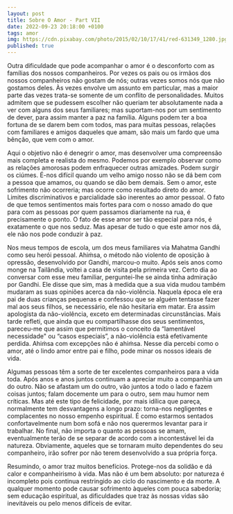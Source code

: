 ```yaml
---
layout: post
title: Sobre O Amor - Part VII
date: 2022-09-23 20:18:00 +0100
tags: amor
img: https://cdn.pixabay.com/photo/2015/02/10/17/41/red-631349_1280.jpg
published: true
---
```


Outra dificuldade que pode acompanhar o amor é o desconforto com as famílias dos nossos companheiros. Por vezes os pais ou os irmãos dos nossos companheiros não gostam de nós; outras vezes somos nós que não gostamos deles. Às vezes envolve um assunto em particular, mas a maior parte das vezes trata-se somente de um conflito de personalidades. Muitos admitem que se pudessem escolher não queriam ter absolutamente nada a ver com alguns dos seus familiares; mas suportam-nos por um sentimento de dever, para assim manter a paz na família. Alguns podem ter a boa fortuna de se darem bem com todos, mas para muitas pessoas, relações com familiares e amigos daqueles que amam, são mais um fardo que uma bênção, que vem com o amor. 
		 	 	 		
				
Aqui o objetivo não é denegrir o amor, mas desenvolver uma compreensão mais completa e realista do mesmo. Podemos por exemplo observar como as relações amorosas podem enfraquecer outras amizades. Podem surgir os ciúmes. É-nos difícil quando um velho amigo nosso não se dá bem com a pessoa que amamos, ou quando se dão bem demais. Sem o amor, este sofrimento não ocorreria; mas ocorre como resultado direto do amor. Limites discriminativos e parcialidade são inerentes ao amor pessoal. O fato de que temos sentimentos mais fortes para com o nosso amado do que para com as pessoas por quem passamos diariamente na rua, é precisamente o ponto. O fato de esse amor ser tão especial para nós, é exatamente o que nos seduz. Mas apesar de tudo o que este amor nos dá, ele não nos pode conduzir à paz. 
				

					
Nos meus tempos de escola, um dos meus familiares via Mahatma Gandhi como seu herói pessoal. Ahiṁsa, o método não violento de oposição à opressão, desenvolvido por Gandhi, marcou-o muito. Após seis anos como monge na Tailândia, voltei a casa de visita pela primeira vez. Certo dia ao conversar com esse meu familiar, perguntei-lhe se ainda tinha admiração por Gandhi. Ele disse que sim, mas à medida que a sua vida mudou também mudaram as suas opiniões acerca da não-violência. Naquela época ele era pai de duas crianças pequenas e confessou que se alguém tentasse fazer mal aos seus filhos, se necessário, ele não hesitaria em matar. Era assim apologista da não-violência, exceto em determinadas circunstâncias. Mais tarde refleti, que ainda que eu compartilhasse dos seus sentimentos, pareceu-me que assim que permitimos o conceito da “lamentável necessidade" ou “casos especiais”, a não-violência está efetivamente perdida. Ahiṁsa com excepções não é ahiṁsa. Nesse dia percebi como o amor, até o lindo amor entre pai e filho, pode minar os nossos ideais de vida. 
				
				
					
Algumas pessoas têm a sorte de ter excelentes companheiros para a vida toda. Após anos e anos juntos continuam a apreciar muito a companhia um do outro. Não se afastam um do outro, vão juntos a todo o lado e fazem coisas juntos; falam docemente um para o outro, sem mau humor nem críticas. Mas até este tipo de felicidade, por mais idílica que pareça, normalmente tem desvantagens a longo prazo: torna-nos negligentes e complacentes no nosso empenho espiritual. É como estarmos sentados confortavelmente num bom sofá e não nos querermos levantar para ir trabalhar. No final, não importa o quanto as pessoas se amam, eventualmente terão de se separar de acordo com a incontestável lei da natureza. Obviamente, aqueles que se tornaram muito dependentes do seu companheiro, irão sofrer por não terem desenvolvido a sua própria força. 
	
					
Resumindo, o amor traz muitos benefícios. Protege-nos da solidão e dá calor e companheirismo à vida. Mas não é um bem absoluto: por natureza é incompleto pois continua restringido ao ciclo do nascimento e da morte. A qualquer momento pode causar sofrimento àqueles com pouca sabedoria; sem educação espiritual, as dificuldades que traz às nossas vidas são inevitáveis ou pelo menos difíceis de evitar. 

